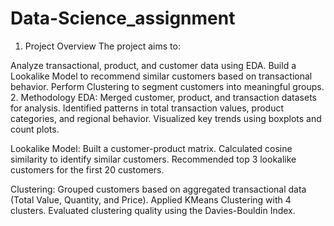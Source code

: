 # Data-Science_assignment
1. Project Overview
The project aims to:

Analyze transactional, product, and customer data using EDA.
Build a Lookalike Model to recommend similar customers based on transactional behavior.
Perform Clustering to segment customers into meaningful groups.
2. Methodology
EDA:
Merged customer, product, and transaction datasets for analysis.
Identified patterns in total transaction values, product categories, and regional behavior.
Visualized key trends using boxplots and count plots.

Lookalike Model:
Built a customer-product matrix.
Calculated cosine similarity to identify similar customers.
Recommended top 3 lookalike customers for the first 20 customers.

Clustering:
Grouped customers based on aggregated transactional data (Total Value, Quantity, and Price).
Applied KMeans Clustering with 4 clusters.
Evaluated clustering quality using the Davies-Bouldin Index.
